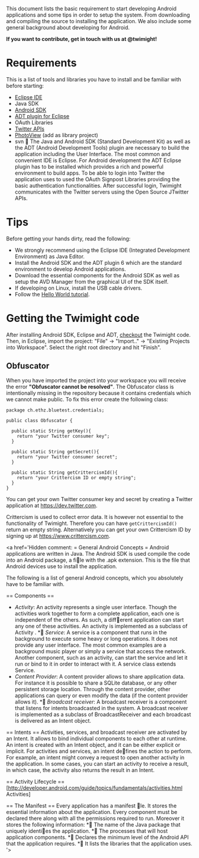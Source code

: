 This document lists the basic requirement to start developing Android applications and some
tips in order to setup the system. From downloading and compiling the source to installing the application. We also include some general background about developing for Android.

**If you want to contribute, get in touch with us at @twimight!**

# Requirements #
This is a list of tools and libraries you have to install and be familiar with before starting:
  * [Eclipse IDE](http://www.eclipse.org)
  * Java SDK
  * [Android SDK](http://developer.android.com/sdk/installing.html)
  * [ADT plugin for Eclipse](http://developer.android.com/sdk/eclipse-adt.html)
  * OAuth Libraries
  * [Twitter APIs](http://www.winterwell.com/software/jtwitter/javadoc/index.html?winterwell/jtwitter/Twitter.html)
  * [PhotoView](https://github.com/chrisbanes/PhotoView) (add as library project)
  * svn

The Java and Android SDK (Standard Development Kit) as well as the ADT (Android Development Tools) plugin are necessary to build the application including the User Interface. The most common and convenient IDE is Eclipse. For Android development the ADT Eclipse plugin has to be installed which provides a rich and powerful environment to build apps. To be able to login into Twitter the application uses to used the OAuth Signpost Libraries providing the basic authentication functionalities. After successful login, Twimight communicates with the Twitter servers using the Open Source JTwitter APIs.

# Tips #
Before getting your hands dirty, read the following:
  * We strongly recommend using the Eclipse IDE (Integrated Development Environment) as Java Editor.
  * Install the Android SDK and the ADT plugin 6 which are the standard environment to develop Android applications.
  * Download the essential components for the Android SDK as well as setup the AVD Manager from the graphical UI of the SDK itself.
  * If developing on Linux, install the USB cable drivers.
  * Follow the [Hello World tutorial](http://developer.android.com/resources/tutorials/hello-world.html).

# Getting the Twimight code #
After installing Android SDK, Eclipse and ADT, [checkout](http://code.google.com/p/twimight/source/checkout) the Twimight code.
Then, in Eclipse, import the project: "File" -> "Import.." -> "Existing Projects into Workspace". Select the right root directory and hit "Finish".

## Obfuscator ##
When you have imported the project into your workspace you will receive the error **"Obfuscator cannot be resolved"**. The Obfuscator class is intentionally missing in the repository because it contains credentials which we cannot make public. To fix this error create the following class:
```
package ch.ethz.bluetest.credentials;

public class Obfuscator {

  public static String getKey(){
    return "your Twitter consumer key";
  }
	
  public static String getSecret(){
    return "your Twitter consumer secret";
  }
	
  public static String getCrittercismId(){
    return "your Crittercism ID or empty string";
  }
}
```

You can get your own Twitter consumer key and secret by creating a Twitter application at https://dev.twitter.com.

Crittercism is used to collect error data. It is however not essential to the functionality of Twimight. Therefore you can have `getCrittercismId()` return an empty string. Alternatively you can get your own Crittercism ID by signing up at https://www.crittercism.com.

<a href='Hidden comment: 
= General Android Concepts =
Android applications are written in Java. The Android SDK is used compile the code into an Android package, a file with the .apk extension. This is the file that Android devices use to install the application.

The following is a list of general Android concepts, which you absolutely have to be familiar with.

== Components ==
* *Activity*: An activity represents a single user interface. Though the activities work together to form a complete application, each one is independent of the others. As such, a different application can start any one of these activities. An activity is implemented as a subclass of Activity .
* *Service*: A service is a component that runs in the background to execute some heavy or long operations. It does not provide any user interface. The most common examples are a background music player or simply a service that access the network. Another component, such as an activity, can start the service and let it run or bind to it in order to interact with it. A service class extends Service.
* *Content Provider*: A content provider allows to share application data. For instance it is possible to share a SQLite database, or any other persistent storage location. Through the content provider, other applications can query or even modify the data (if the content provider allows it).
* *Broadcast receiver*: A broadcast receiver is a component that listens for intents broadcasted in the system. A broadcast receiver is implemented as a subclass of BroadcastReceiver and each broadcast is delivered as an Intent object.

== Intents ==
Activities, services, and broadcast receiver are activated by an Intent. It allows to bind individual components to each other at runtime. An intent is created with an Intent object, and it can be either explicit or implicit. For activities and services, an intent defines the action to perform. For example, an intent might convey a request to open another activity in the application. In some cases, you can start an activity to receive a result, in which case, the activity also returns the result in an Intent.

== Activity Lifecycle ==
[http://developer.android.com/guide/topics/fundamentals/activities.html Activities]

== The Manifest ==
Every application has a manifest le. It stores the essential information about the application. Every component must be declared there along with all the permissions required to run. Moreover it stores the following information:
* The name of the Java package that uniquely identies the application.
* The processes that will host application components.
* Declares the minimum level of the Android API that the application requires.
* It lists the libraries that the application uses.
'></a>